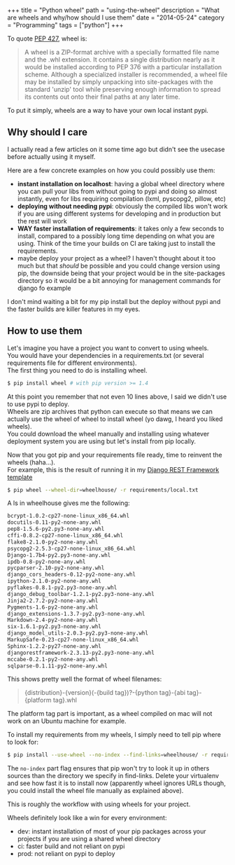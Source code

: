 +++
title = "Python wheel"
path = "using-the-wheel"
description = "What are wheels and why/how should I use them"
date = "2014-05-24"
category = "Programming"
tags = ["python"]
+++

To quote [PEP 427](http://legacy.python.org/dev/peps/pep-0427/), wheel is:

> A wheel is a ZIP-format archive with a specially formatted file name and the .whl extension. It contains a single distribution nearly as it would be installed according to PEP 376 with a particular installation scheme. Although a specialized installer is recommended, a wheel file may be installed by simply unpacking into site-packages with the standard 'unzip' tool while preserving enough information to spread its contents out onto their final paths at any later time.

To put it simply, wheels are a way to have your own local instant pypi.  

## Why should I care
I actually read a few articles on it some time ago but didn't see the usecase before actually using it myself.    

Here are a few concrete examples on how you could possibly use them:

- **instant installation on localhost**: having a global wheel directory where you can pull your libs from without going to pypi and doing so almost instantly, even for libs requiring compilation (lxml, pyscopg2, pillow, etc)
- **deploying without needing pypi**: obviously the compiled libs won't work if you are using different systems for developing and in production but the rest will work
- **WAY faster installation of requirements**: it takes only a few seconds to install, compared to a possibly long time depending on what you are using. Think of the time your builds on CI are taking just to install the requirements.
- maybe deploy your project as a wheel? I haven't thought about it too much but that *should* be possible and you could change version using pip, the downside being that your project would be in the site-packages directory so it would be a bit annoying for management commands for django fo example

I don't mind waiting a bit for my pip install but the deploy without pypi and the faster builds are killer features in my eyes.  

## How to use them
Let's imagine you have a project you want to convert to using wheels.  
You would have your dependencies in a requirements.txt (or several requirements file for different environments).  
The first thing you need to do is installing wheel.

```bash
$ pip install wheel # with pip version >= 1.4
```
At this point you remember that not even 10 lines above, I said we didn't use to use pypi to deploy.  
Wheels are zip archives that python can execute so that means we can actually use the wheel of wheel to install wheel (yo dawg, I heard you liked wheels).  
You could download the wheel manually and installing using whatever deployment system you are using but let's install from pip locally.  

Now that you got pip and your requirements file ready, time to reinvent the wheels (haha...).  
For example, this is the result of running it in my [Django REST Framework template](https://github.com/Keats/django-drf-template)

``` bash
$ pip wheel --wheel-dir=wheelhouse/ -r requirements/local.txt
```

A ls in wheelhouse gives me the following:
``` bash
bcrypt-1.0.2-cp27-none-linux_x86_64.whl          
docutils-0.11-py2-none-any.whl              
pep8-1.5.6-py2.py3-none-any.whl
cffi-0.8.2-cp27-none-linux_x86_64.whl            
flake8-2.1.0-py2-none-any.whl               
psycopg2-2.5.3-cp27-none-linux_x86_64.whl
Django-1.7b4-py2.py3-none-any.whl                
ipdb-0.8-py2-none-any.whl                   
pycparser-2.10-py2-none-any.whl
django_cors_headers-0.12-py2-none-any.whl        
ipython-2.1.0-py2-none-any.whl              
pyflakes-0.8.1-py2.py3-none-any.whl
django_debug_toolbar-1.2.1-py2.py3-none-any.whl  
Jinja2-2.7.2-py2-none-any.whl               
Pygments-1.6-py2-none-any.whl
django_extensions-1.3.7-py2.py3-none-any.whl     
Markdown-2.4-py2-none-any.whl               
six-1.6.1-py2.py3-none-any.whl
django_model_utils-2.0.3-py2.py3-none-any.whl    
MarkupSafe-0.23-cp27-none-linux_x86_64.whl  
Sphinx-1.2.2-py27-none-any.whl
djangorestframework-2.3.13-py2.py3-none-any.whl  
mccabe-0.2.1-py2-none-any.whl               
sqlparse-0.1.11-py2-none-any.whl
```
This shows pretty well the format of wheel filenames:

> {distribution}-{version}(-{build tag})?-{python tag}-{abi tag}-{platform tag}.whl

The platform tag part is important, as a wheel compiled on mac will not work on an Ubuntu machine for example.

To install my requirements from my wheels, I simply need to tell pip where to look for:

```bash
$ pip install --use-wheel --no-index --find-links=wheelhouse/ -r requirements/local.txt
``` 
The `no-index` part flag ensures that pip won't try to look it up in others sources than the directory we specify in find-links.
Delete your virtualenv and see how fast it is to install now (apparently wheel ignores URLs though, you could install the wheel file manually as explained above).  

This is roughly the workflow with using wheels for your project.  

Wheels definitely look like a win for every environment:

- dev: instant installation of most of your pip packages across your projects if you are using a shared wheel directory
- ci: faster build and not reliant on pypi
- prod: not reliant on pypi to deploy 
